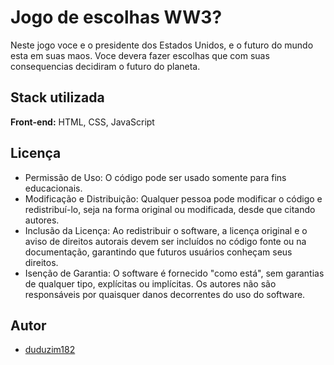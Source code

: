 
# Jogo de escolhas WW3?

Neste jogo voce e o presidente dos Estados Unidos, e o futuro do mundo esta em suas maos.
Voce devera fazer escolhas que com suas consequencias decidiram o futuro do planeta.


## Stack utilizada

**Front-end:** HTML, CSS, JavaScript




## Licença

- Permissão de Uso: O código pode ser usado somente para fins educacionais.
- Modificação e Distribuição: Qualquer pessoa pode modificar o código e redistribuí-lo, seja na forma original ou modificada, desde que citando autores.
- Inclusão da Licença: Ao redistribuir o software, a licença original e o aviso de direitos autorais devem ser incluídos no código fonte ou na documentação, garantindo que futuros usuários conheçam seus direitos.
- Isenção de Garantia: O software é fornecido "como está", sem garantias de qualquer tipo, explícitas ou implícitas. Os autores não são responsáveis por quaisquer danos decorrentes do uso do software.


## Autor

- [duduzim182](https://www.github.com/duduzim182)

